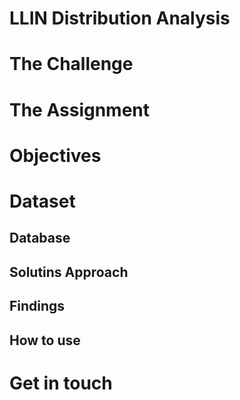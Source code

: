 # LLIN Distribution Analysis

# The Challenge

# The Assignment

# Objectives

# Dataset

## Database

## Solutins Approach

## Findings

## How to use

# Get in touch
